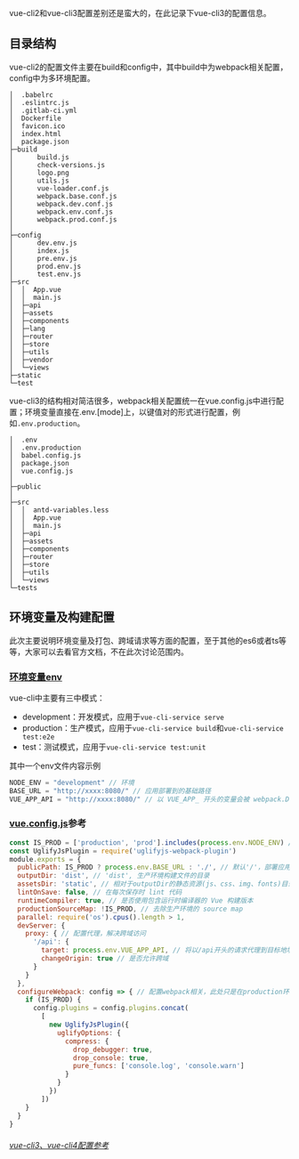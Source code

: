 vue-cli2和vue-cli3配置差别还是蛮大的，在此记录下vue-cli3的配置信息。

## 目录结构
vue-cli2的配置文件主要在build和config中，其中build中为webpack相关配置，config中为多环境配置。
```
│  .babelrc
│  .eslintrc.js
│  .gitlab-ci.yml
│  Dockerfile
│  favicon.ico
│  index.html
│  package.json     
├─build
│      build.js
│      check-versions.js
│      logo.png
│      utils.js
│      vue-loader.conf.js
│      webpack.base.conf.js
│      webpack.dev.conf.js
│      webpack.env.conf.js
│      webpack.prod.conf.js
│      
├─config
│      dev.env.js
│      index.js
│      pre.env.js
│      prod.env.js
│      test.env.js      
├─src
│  │  App.vue
│  │  main.js
│  ├─api     
│  ├─assets               
│  ├─components        
│  ├─lang     
│  ├─router    
│  ├─store         
│  ├─utils     
│  ├─vendor  
│  └─views
├─static             
└─test            
```

vue-cli3的结构相对简洁很多，webpack相关配置统一在vue.config.js中进行配置；环境变量直接在.env.[mode]上，以键值对的形式进行配置，例如`.env.production`。
```
│  .env
│  .env.production
│  babel.config.js
│  package.json
│  vue.config.js
│                       
├─public
│      
├─src
│  │  antd-variables.less
│  │  App.vue
│  │  main.js 
│  ├─api      
│  ├─assets    
│  ├─components   
│  ├─router
│  ├─store        
│  ├─utils   
│  └─views         
└─tests   
```

## 环境变量及构建配置
此次主要说明环境变量及打包、跨域请求等方面的配置，至于其他的es6或者ts等等，大家可以去看官方文档，不在此次讨论范围内。

### [环境变量env](https://cli.vuejs.org/zh/guide/mode-and-env.html#%E7%A4%BA%E4%BE%8B%EF%BC%9Astaging-%E6%A8%A1%E5%BC%8F)
vue-cli中主要有三中模式：
* development：开发模式，应用于`vue-cli-service serve`
* production：生产模式，应用于`vue-cli-service build`和`vue-cli-service test:e2e`
* test：测试模式，应用于`vue-cli-service test:unit`

其中一个env文件内容示例
```js
NODE_ENV = "development" // 环境
BASE_URL = "http://xxxx:8080/" // 应用部署到的基础路径
VUE_APP_API = "http://xxxx:8080/" // 以 VUE_APP_ 开头的变量会被 webpack.DefinePlugin 静态嵌入到客户端侧的包中，可通过process获取`process.env.VUE_APP_API`
```

### [vue.config.js](https://cli.vuejs.org/zh/config/#%E5%85%A8%E5%B1%80-cli-%E9%85%8D%E7%BD%AE)参考

```js
const IS_PROD = ['production', 'prod'].includes(process.env.NODE_ENV) // 生产环境
const UglifyJsPlugin = require('uglifyjs-webpack-plugin')
module.exports = {
  publicPath: IS_PROD ? process.env.BASE_URL : './', // 默认'/'，部署应用包时的基本路径，可配置为绝对路径或者相对路径
  outputDir: 'dist', // 'dist', 生产环境构建文件的目录
  assetsDir: 'static', // 相对于outputDir的静态资源(js、css、img、fonts)目录，不加这个的话则直接不生成static文件夹直接将资源和html等生在一个文件夹
  lintOnSave: false, // 在每次保存时 lint 代码
  runtimeCompiler: true, // 是否使用包含运行时编译器的 Vue 构建版本
  productionSourceMap: !IS_PROD, // 去除生产环境的 source map
  parallel: require('os').cpus().length > 1,
  devServer: {
    proxy: { // 配置代理，解决跨域访问
      '/api': {
        target: process.env.VUE_APP_API, // 将以/api开头的请求代理到目标地址
        changeOrigin: true // 是否允许跨域
      }
    }
  },
  configureWebpack: config => { // 配置webpack相关，此处只是在production环境下去掉console和debugger
    if (IS_PROD) {
      config.plugins = config.plugins.concat(
        [
          new UglifyJsPlugin({
            uglifyOptions: {
              compress: {
                drop_debugger: true,
                drop_console: true,
                pure_funcs: ['console.log', 'console.warn']
              }
            }
          })
        ])
    }
  }
}
```

###### [vue-cli3、vue-cli4配置参考](https://github.com/staven630/vue-cli4-config)

